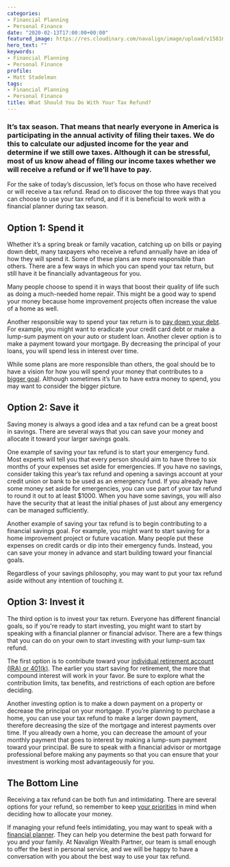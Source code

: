 ```yaml
---
categories:
- Financial Planning
- Personal Finance
date: "2020-02-13T17:00:00+00:00"
featured_image: https://res.cloudinary.com/navalign/image/upload/v1581698365/stellrweb-djb1whucfBY-unsplash_yxopvj.jpg
hero_text: ""
keywords:
- Financial Planning
- Personal Finance
profile:
- Matt Stadelman
tags:
- Financial Planning
- Personal Finance
title: What Should You Do With Your Tax Refund?
---
```

### It’s tax season. That means that nearly everyone in America is participating in the annual activity of filing their taxes. We do this to calculate our adjusted income for the year and determine if we still owe taxes. Although it can be stressful, most of us know ahead of filing our income taxes whether we will receive a refund or if we’ll have to pay.

For the sake of today’s discussion, let’s focus on those who have received or will receive a tax refund. Read on to discover the top three ways that you can choose to use your tax refund, and if it is beneficial to work with a financial planner during tax season.

## Option 1: Spend it

Whether it’s a spring break or family vacation, catching up on bills or paying down debt, many taxpayers who receive a refund annually have an idea of how they will spend it. Some of these plans are more responsible than others. There are a few ways in which you can spend your tax return, but still have it be financially advantageous for you.

Many people choose to spend it in ways that boost their quality of life such as doing a much-needed home repair. This might be a good way to spend your money because home improvement projects often increase the value of a home as well.

Another responsible way to spend your tax return is to [pay down your debt](https://navalign.com/updates/how-to-start-your-new-year-on-a-path-toward-debt-freedom/). For example, you might want to eradicate your credit card debt or make a lump-sum payment on your auto or student loan. Another clever option is to make a payment toward your mortgage. By decreasing the principal of your loans, you will spend less in interest over time.

While some plans are more responsible than others, the goal should be to have a vision for how you will spend your money that contributes to a [bigger goal](https://navalign.com/updates/how-to-build-wealth-and-achieve-your-financial-goals-in-2020/). Although sometimes it’s fun to have extra money to spend, you may want to consider the bigger picture.

## Option 2: Save it

Saving money is always a good idea and a tax refund can be a great boost in savings. There are several ways that you can save your money and allocate it toward your larger savings goals.

One example of saving your tax refund is to start your emergency fund. Most experts will tell you that every person should aim to have three to six months of your expenses set aside for emergencies. If you have no savings, consider taking this year’s tax refund and opening a savings account at your credit union or bank to be used as an emergency fund. If you already have some money set aside for emergencies, you can use part of your tax refund to round it out to at least $1000. When you have some savings, you will also have the security that at least the initial phases of just about any emergency can be managed sufficiently.

Another example of saving your tax refund is to begin contributing to a financial savings goal. For example, you might want to start saving for a home improvement project or future vacation. Many people put these expenses on credit cards or dip into their emergency funds. Instead, you can save your money in advance and start building toward your financial goals.

Regardless of your savings philosophy, you may want to put your tax refund aside without any intention of touching it.

## Option 3: Invest it

The third option is to invest your tax return. Everyone has different financial goals, so if you're ready to start investing, you might want to start by speaking with a financial planner or financial advisor. There are a few things that you can do on your own to start investing with your lump-sum tax refund.

The first option is to contribute toward your [individual retirement account (IRA) or 401(k)](https://navalign.com/updates/traditional-vs-roth-ira-which-one-is-right-for-you/). The earlier you start saving for retirement, the more that compound interest will work in your favor. Be sure to explore what the contribution limits, tax benefits, and restrictions of each option are before deciding.

Another investing option is to make a down payment on a property or decrease the principal on your mortgage. If you’re planning to purchase a home, you can use your tax refund to make a larger down payment, therefore decreasing the size of the mortgage and interest payments over time. If you already own a home, you can decrease the amount of your monthly payment that goes to interest by making a lump-sum payment toward your principal. Be sure to speak with a financial advisor or mortgage professional before making any payments so that you can ensure that your investment is working most advantageously for you.

## The Bottom Line

Receiving a tax refund can be both fun and intimidating. There are several options for your refund, so remember to keep [your priorities](https://navalign.com/updates/4-financial-priorities-young-families-should-address/) in mind when deciding how to allocate your money.

If managing your refund feels intimidating, you may want to speak with a [financial planner](https://navalign.com/what-we-do/fiduciary-financial-planning/). They can help you determine the best path forward for you and your family. At Navalign Wealth Partner, our team is small enough to offer the best in personal service, and we will be happy to have a conversation with you about the best way to use your tax refund.